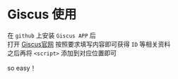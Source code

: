 # Giscus 使用
在 `github` 上安装 `Giscus APP` 后  
打开 [Giscus官网](https://giscus.app/zh-CN) 按照要求填写内容即可获得 `ID` 等相关资料  
之后再将 `<script>` 添加到对应位置即可  

so easy！